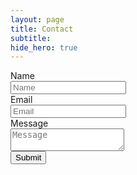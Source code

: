 ```yaml
---
layout: page
title: Contact
subtitle: 
hide_hero: true
---
```

<!-- Contact form setup using Herotofu: https://herotofu.com/solutions/guides/jekyll-contact-form -->


<form action="https://public.herotofu.com/v1/351dc4b0-aa12-11ed-a31e-753411848f80" method="POST" target="_blank">
    <div class="field">
        <label class="label">Name</label>
        <div class="control">
            <input class="input" type="text" placeholder="Name" required />
        </div>
    </div>
    <div class="field">
        <label class="label">Email</label>
        <div class="control has-icons-left">
            <input class="input"  type="email" placeholder="Email" name="email" required />
            <span class="icon is-small is-left">
            <i class="fas fa-envelope"></i>
            </span>
        </div>
    </div>
    <div class="field">
        <label class="label">Message</label>
        <div class="control">
            <textarea class="textarea" placeholder="Message" name="message" required></textarea>
        </div>
    </div>
    <div class="control">
        <button class="button is-link" type="submit" value="Download CTA">Submit</button>
    </div>
</form>



